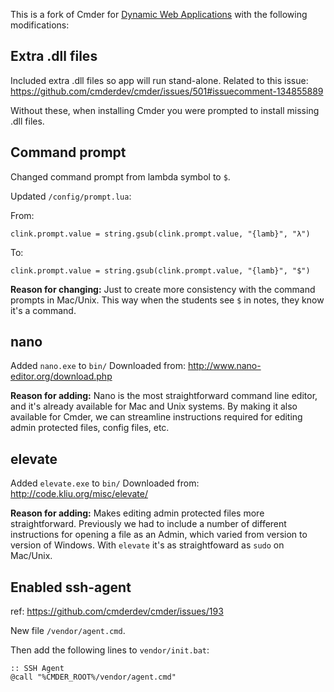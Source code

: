This is a fork of Cmder for [Dynamic Web Applications](http://dwa15.com) with the following modifications:


## Extra .dll files
Included extra .dll files so app will run stand-alone.
Related to this issue: <https://github.com/cmderdev/cmder/issues/501#issuecomment-134855889>

Without these, when installing Cmder you were prompted to install missing .dll files.




## Command prompt
Changed command prompt from lambda symbol to `$`.

Updated `/config/prompt.lua`:

From:
```
clink.prompt.value = string.gsub(clink.prompt.value, "{lamb}", "λ")
```

To:
```
clink.prompt.value = string.gsub(clink.prompt.value, "{lamb}", "$")
```


__Reason for changing:__
Just to create more consistency with the command prompts in Mac/Unix. This way when the students see `$` in notes, they know it's a command.




## nano
Added `nano.exe` to `bin/`
Downloaded from: <http://www.nano-editor.org/download.php>

__Reason for adding:__
Nano is the most straightforward command line editor, and it's already available for Mac and Unix systems. By making it also available for Cmder, we can streamline instructions required for editing admin protected files, config files, etc.



## elevate
Added `elevate.exe` to `bin/`
Downloaded from: <http://code.kliu.org/misc/elevate/>

__Reason for adding:__
Makes editing admin protected files more straightforward. Previously we had to include a number of different instructions for opening a file as an Admin, which varied from version to version of Windows. With `elevate` it's as straightfoward as `sudo` on Mac/Unix.





## Enabled ssh-agent

ref: <https://github.com/cmderdev/cmder/issues/193>

New file `/vendor/agent.cmd`.

Then add the following lines to `vendor/init.bat`:

```
:: SSH Agent
@call "%CMDER_ROOT%/vendor/agent.cmd"
```
